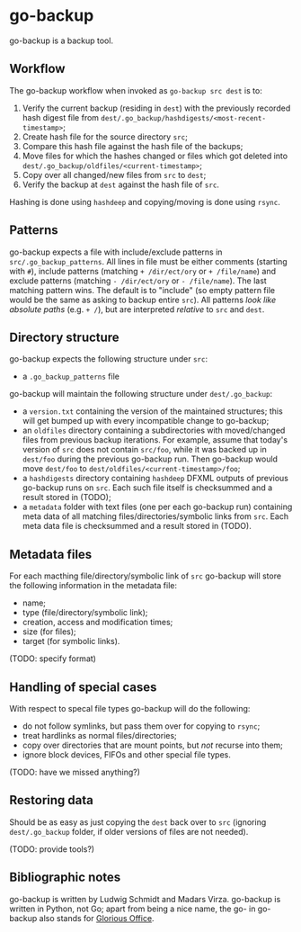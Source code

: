 go-backup
=========

go-backup is a backup tool.

Workflow
--------

The go-backup workflow when invoked as `go-backup src dest` is to:
1. Verify the current backup (residing in `dest`) with the previously recorded hash digest file from `dest/.go_backup/hashdigests/<most-recent-timestamp>`;
2. Create hash file for the source directory `src`;
3. Compare this hash file against the hash file of the backups;
4. Move files for which the hashes changed or files which got deleted into `dest/.go_backup/oldfiles/<current-timestamp>`;
5. Copy over all changed/new files from `src` to `dest`;
6. Verify the backup at `dest` against the hash file of `src`.

Hashing is done using `hashdeep` and copying/moving is done using `rsync`.

Patterns
--------

go-backup expects a file with include/exclude patterns in `src/.go_backup_patterns`. All lines in file must be either comments (starting with `#`), include patterns (matching `+ /dir/ect/ory` or `+ /file/name`) and exclude patterns (matching `- /dir/ect/ory` or `- /file/name`). The last matching pattern wins. The default is to "include" (so empty pattern file would be the same as asking to backup entire `src`). All patterns *look like absolute paths* (e.g. `+ /`), but are interpreted *relative* to `src` and `dest`.

Directory structure
-------------------

go-backup expects the following structure under `src`:
* a `.go_backup_patterns` file

go-backup will maintain the following structure under `dest/.go_backup`:
* a `version.txt` containing the version of the maintained structures; this will get bumped up with every incompatible change to go-backup;
* an `oldfiles` directory containing a subdirectories with moved/changed files from previous backup iterations. For example, assume that today's version of `src` does not contain `src/foo`, while it was backed up in `dest/foo` during the previous go-backup run. Then go-backup would move `dest/foo` to `dest/oldfiles/<current-timestamp>/foo`;
* a `hashdigests` directory containing `hashdeep` DFXML outputs of previous go-backup runs on `src`. Each such file itself is checksummed and a result stored in (TODO);
* a `metadata` folder with text files (one per each go-backup run) containing meta data of all matching files/directories/symbolic links from `src`. Each meta data file is checksummed and a result stored in (TODO).

Metadata files
--------------

For each macthing file/directory/symbolic link of `src` go-backup will store the following information in the metadata file:

* name;
* type (file/directory/symbolic link);
* creation, access and modification times;
* size (for files);
* target (for symbolic links).

(TODO: specify format)

Handling of special cases
-------------------------

With respect to specal file types go-backup will do the following:
* do not follow symlinks, but pass them over for copying to `rsync`;
* treat hardlinks as normal files/directories;
* copy over directories that are mount points, but *not* recurse into them;
* ignore block devices, FIFOs and other special file types.

(TODO: have we missed anything?)

Restoring data
--------------

Should be as easy as just copying the `dest` back over to `src` (ignoring `dest/.go_backup` folder, if older versions of files are not needed).

(TODO: provide tools?)

Bibliographic notes
-------------------

go-backup is written by Ludwig Schmidt and Madars Virza. go-backup is written in Python, not Go; apart from being a nice name, the go- in go-backup also stands for [Glorious Office](http://www.gloriousoffice.com/).
